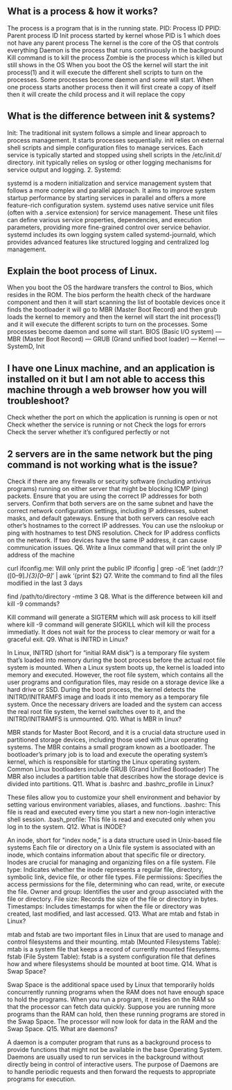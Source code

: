 ## What is a process & how it works?

The process is a program that is in the running state.
PID: Process ID
PPID: Parent process ID
Init process started by kernel whose PID is 1 which does not have any parent process
The kernel is the core of the OS that controls everything
Daemon is the process that runs continuously in the background
Kill command is to kill the process
Zombie is the process which is killed but still shows in the OS
When you boot the OS the kernel will start the init process(1) and it will execute the different shell scripts to turn on the processes. Some processes become daemon and some will start.
When one process starts another process then it will first create a copy of itself then it will create the child process and it will replace the copy

## What is the difference between init & systems?

Init:
The traditional init system follows a simple and linear approach to process management. It starts processes sequentially.
init relies on external shell scripts and simple configuration files to manage services. Each service is typically started and stopped using shell scripts in the /etc/init.d/ directory.
init typically relies on syslog or other logging mechanisms for service output and logging.
2. Systemd:

systemd is a modern initialization and service management system that follows a more complex and parallel approach. It aims to improve system startup performance by starting services in parallel and offers a more feature-rich configuration system.
systemd uses native service unit files (often with a .service extension) for service management. These unit files can define various service properties, dependencies, and execution parameters, providing more fine-grained control over service behavior.
systemd includes its own logging system called systemd-journald, which provides advanced features like structured logging and centralized log management.

## Explain the boot process of Linux.

When you boot the OS the hardware transfers the control to Bios, which resides in the ROM. The bios perform the health check of the hardware component and then it will start scanning the list of bootable devices once it finds the bootloader it will go to MBR (Master Boot Record) and then grub loads the kernel to memory and then the kernel will start the init process(1) and it will execute the different scripts to turn on the processes. Some processes become daemon and some will start.
BIOS (Basic I/O system) — MBR (Master Boot Record) — GRUB (Grand unified boot loader) — Kernel — SystemD, Init

## I have one Linux machine, and an application is installed on it but I am not able to access this machine through a web browser how you will troubleshoot?

Check whether the port on which the application is running is open or not
Check whether the service is running or not
Check the logs for errors
Check the server whether it’s configured perfectly or not

## 2 servers are in the same network but the ping command is not working what is the issue?

Check if there are any firewalls or security software (including antivirus programs) running on either server that might be blocking ICMP (ping) packets.
Ensure that you are using the correct IP addresses for both servers.
Confirm that both servers are on the same subnet and have the correct network configuration settings, including IP addresses, subnet masks, and default gateways.
Ensure that both servers can resolve each other’s hostnames to the correct IP addresses. You can use the nslookup or ping with hostnames to test DNS resolution.
Check for IP address conflicts on the network. If two devices have the same IP address, it can cause communication issues.
Q6. Write a linux command that will print the only IP address of the machine

curl ifconfig.me: Will only print the public IP
ifconfig | grep -oE ‘inet (addr:)?([0–9]*\.){3}[0–9]*’ | awk ‘{print $2}
Q7. Write the command to find all the files modified in the last 3 days

find /path/to/directory -mtime 3
Q8. What is the difference between kill and kill -9 commands?

Kill command will generate a SIGTERM which will ask process to kill itself where kill -9 command will generate SIGKILL which will kill the process immediatly. It does not wait for the process to clear memory or wait for a graceful exit.
Q9. What is INITRD in Linux?

In Linux, INITRD (short for “initial RAM disk”) is a temporary file system that’s loaded into memory during the boot process before the actual root file system is mounted.
When a Linux system boots up, the kernel is loaded into memory and executed. However, the root file system, which contains all the user programs and configuration files, may reside on a storage device like a hard drive or SSD.
During the boot process, the kernel detects the INITRD/INITRAMFS image and loads it into memory as a temporary file system.
Once the necessary drivers are loaded and the system can access the real root file system, the kernel switches over to it, and the INITRD/INITRAMFS is unmounted.
Q10. What is MBR in linux?

MBR stands for Master Boot Record, and it is a crucial data structure used in partitioned storage devices, including those used with Linux operating systems.
The MBR contains a small program known as a bootloader. The bootloader’s primary job is to load and execute the operating system’s kernel, which is responsible for starting the Linux operating system. Common Linux bootloaders include GRUB (Grand Unified Bootloader)
The MBR also includes a partition table that describes how the storage device is divided into partitions.
Q11. What is .bashrc and .bashrc_profile in Linux?

These files allow you to customize your shell environment and behavior by setting various environment variables, aliases, and functions.
.bashrc: This file is read and executed every time you start a new non-login interactive shell session.
.bash_profile: This file is read and executed only when you log in to the system.
Q12. What is INODE?

An inode, short for "index node," is a data structure used in Unix-based file systems
Each file or directory on a Unix file system is associated with an inode, which contains information about that specific file or directory. Inodes are crucial for managing and organizing files on a file system.
File type: Indicates whether the inode represents a regular file, directory, symbolic link, device file, or other file types.
File permissions: Specifies the access permissions for the file, determining who can read, write, or execute the file.
Owner and group: Identifies the user and group associated with the file or directory.
File size: Records the size of the file or directory in bytes.
Timestamps: Includes timestamps for when the file or directory was created, last modified, and last accessed.
Q13. What are mtab and fstab in Linux?

mtab and fstab are two important files in Linux that are used to manage and control filesystems and their mounting.
mtab (Mounted Filesystems Table):
mtab is a system file that keeps a record of currently mounted filesystems.
fstab (File System Table):
fstab is a system configuration file that defines how and where filesystems should be mounted at boot time.
Q14. What is Swap Space?

Swap Space is the additional space used by Linux that temporarily holds concurrently running programs when the RAM does not have enough space to hold the programs. When you run a program, it resides on the RAM so that the processor can fetch data quickly. Suppose you are running more programs than the RAM can hold, then these running programs are stored in the Swap Space. The processor will now look for data in the RAM and the Swap Space.
Q15. What are daemons?

A daemon is a computer program that runs as a background process to provide functions that might not be available in the base Operating System. Daemons are usually used to run services in the background without directly being in control of interactive users. The purpose of Daemons are to handle periodic requests and then forward the requests to appropriate programs for execution.
